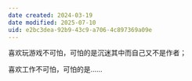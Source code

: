 ```yaml
---
date created: 2024-03-19
date modified: 2025-07-10
uid: e2bc3dea-92b9-43c9-a706-4c897369a09e
---
```


喜欢玩游戏不可怕，可怕的是沉迷其中而自己又不是作者；

喜欢工作不可怕，可怕的是……

<!-- more -->
